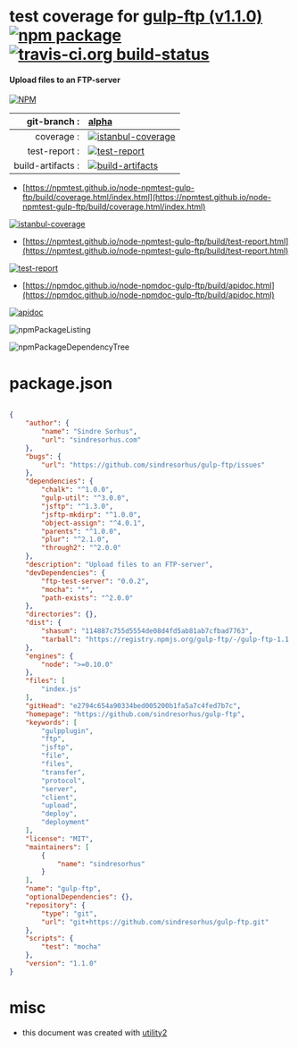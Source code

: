 # test coverage for  [gulp-ftp (v1.1.0)](https://github.com/sindresorhus/gulp-ftp)  [![npm package](https://img.shields.io/npm/v/npmtest-gulp-ftp.svg?style=flat-square)](https://www.npmjs.org/package/npmtest-gulp-ftp) [![travis-ci.org build-status](https://api.travis-ci.org/npmtest/node-npmtest-gulp-ftp.svg)](https://travis-ci.org/npmtest/node-npmtest-gulp-ftp)
#### Upload files to an FTP-server

[![NPM](https://nodei.co/npm/gulp-ftp.png?downloads=true&downloadRank=true&stars=true)](https://www.npmjs.com/package/gulp-ftp)

| git-branch : | [alpha](https://github.com/npmtest/node-npmtest-gulp-ftp/tree/alpha)|
|--:|:--|
| coverage : | [![istanbul-coverage](https://npmtest.github.io/node-npmtest-gulp-ftp/build/coverage.badge.svg)](https://npmtest.github.io/node-npmtest-gulp-ftp/build/coverage.html/index.html)|
| test-report : | [![test-report](https://npmtest.github.io/node-npmtest-gulp-ftp/build/test-report.badge.svg)](https://npmtest.github.io/node-npmtest-gulp-ftp/build/test-report.html)|
| build-artifacts : | [![build-artifacts](https://npmtest.github.io/node-npmtest-gulp-ftp/glyphicons_144_folder_open.png)](https://github.com/npmtest/node-npmtest-gulp-ftp/tree/gh-pages/build)|

- [https://npmtest.github.io/node-npmtest-gulp-ftp/build/coverage.html/index.html](https://npmtest.github.io/node-npmtest-gulp-ftp/build/coverage.html/index.html)

[![istanbul-coverage](https://npmtest.github.io/node-npmtest-gulp-ftp/build/screenCapture.buildCi.browser.%252Ftmp%252Fbuild%252Fcoverage.lib.html.png)](https://npmtest.github.io/node-npmtest-gulp-ftp/build/coverage.html/index.html)

- [https://npmtest.github.io/node-npmtest-gulp-ftp/build/test-report.html](https://npmtest.github.io/node-npmtest-gulp-ftp/build/test-report.html)

[![test-report](https://npmtest.github.io/node-npmtest-gulp-ftp/build/screenCapture.buildCi.browser.%252Ftmp%252Fbuild%252Ftest-report.html.png)](https://npmtest.github.io/node-npmtest-gulp-ftp/build/test-report.html)

- [https://npmdoc.github.io/node-npmdoc-gulp-ftp/build/apidoc.html](https://npmdoc.github.io/node-npmdoc-gulp-ftp/build/apidoc.html)

[![apidoc](https://npmdoc.github.io/node-npmdoc-gulp-ftp/build/screenCapture.buildCi.browser.%252Ftmp%252Fbuild%252Fapidoc.html.png)](https://npmdoc.github.io/node-npmdoc-gulp-ftp/build/apidoc.html)

![npmPackageListing](https://npmtest.github.io/node-npmtest-gulp-ftp/build/screenCapture.npmPackageListing.svg)

![npmPackageDependencyTree](https://npmtest.github.io/node-npmtest-gulp-ftp/build/screenCapture.npmPackageDependencyTree.svg)



# package.json

```json

{
    "author": {
        "name": "Sindre Sorhus",
        "url": "sindresorhus.com"
    },
    "bugs": {
        "url": "https://github.com/sindresorhus/gulp-ftp/issues"
    },
    "dependencies": {
        "chalk": "^1.0.0",
        "gulp-util": "^3.0.0",
        "jsftp": "^1.3.0",
        "jsftp-mkdirp": "^1.0.0",
        "object-assign": "^4.0.1",
        "parents": "^1.0.0",
        "plur": "^2.1.0",
        "through2": "^2.0.0"
    },
    "description": "Upload files to an FTP-server",
    "devDependencies": {
        "ftp-test-server": "0.0.2",
        "mocha": "*",
        "path-exists": "^2.0.0"
    },
    "directories": {},
    "dist": {
        "shasum": "114887c755d5554de08d4fd5ab81ab7cfbad7763",
        "tarball": "https://registry.npmjs.org/gulp-ftp/-/gulp-ftp-1.1.0.tgz"
    },
    "engines": {
        "node": ">=0.10.0"
    },
    "files": [
        "index.js"
    ],
    "gitHead": "e2794c654a90334bed005200b1fa5a7c4fed7b7c",
    "homepage": "https://github.com/sindresorhus/gulp-ftp",
    "keywords": [
        "gulpplugin",
        "ftp",
        "jsftp",
        "file",
        "files",
        "transfer",
        "protocol",
        "server",
        "client",
        "upload",
        "deploy",
        "deployment"
    ],
    "license": "MIT",
    "maintainers": [
        {
            "name": "sindresorhus"
        }
    ],
    "name": "gulp-ftp",
    "optionalDependencies": {},
    "repository": {
        "type": "git",
        "url": "git+https://github.com/sindresorhus/gulp-ftp.git"
    },
    "scripts": {
        "test": "mocha"
    },
    "version": "1.1.0"
}
```



# misc
- this document was created with [utility2](https://github.com/kaizhu256/node-utility2)
